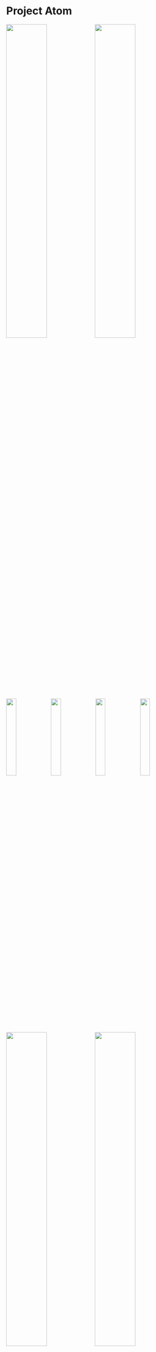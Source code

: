 # Project Atom

<img src="https://user-images.githubusercontent.com/62747193/93709337-1322dd80-fb57-11ea-99a1-b5e81f89c2e8.jpg" width="46.5%"></img> 
<img src="https://user-images.githubusercontent.com/62747193/93709344-18802800-fb57-11ea-80d1-84bd56061e4d.jpg" width="46.5%"></img>
<img src="https://user-images.githubusercontent.com/62747193/93709355-233abd00-fb57-11ea-9be0-6d1a8a212132.jpg" width="23%"></img> 
<img src="https://user-images.githubusercontent.com/62747193/93709319-f7b7d280-fb56-11ea-8d10-7fbb4900e725.jpg" width="23%"></img> 
<img src="https://user-images.githubusercontent.com/62747193/93709324-01413a80-fb57-11ea-9f60-c1883c9bdb90.jpg" width="23%"></img> 
<img src="https://user-images.githubusercontent.com/62747193/93709340-16b66480-fb57-11ea-8936-f160ca4d0229.jpg" width="23%"></img>
<img src="https://user-images.githubusercontent.com/62747193/93709326-03a39480-fb57-11ea-99cf-9b4b4a8fae32.jpg" width="46.5%"></img> 
<img src="https://user-images.githubusercontent.com/62747193/93709346-1ae28200-fb57-11ea-8b75-2cc6c50ac2e2.jpg" width="46.5%"></img>
<img src="https://user-images.githubusercontent.com/62747193/93709352-1fa73600-fb57-11ea-9214-fff7d5b7cff0.jpg" width="23%"></img> 
<img src="https://user-images.githubusercontent.com/62747193/93709359-29c93480-fb57-11ea-946b-0add8e22f6e9.jpg" width="23%"></img> 
<img src="https://user-images.githubusercontent.com/62747193/93709364-3188d900-fb57-11ea-90b1-3bcb092eba48.jpg" width="23%"></img> 
<img src="https://user-images.githubusercontent.com/62747193/93709394-50876b00-fb57-11ea-8491-545bfbde02bf.jpg" width="23%"></img>
<img src="https://user-images.githubusercontent.com/62747193/93709416-6a28b280-fb57-11ea-88bc-5fe18798a2b4.jpg" width="46.5%"></img>
<img src="https://user-images.githubusercontent.com/62747193/93709375-3baad780-fb57-11ea-9516-8390cc8a3f47.jpg" width="46.5%"></img>
<img src="https://user-images.githubusercontent.com/62747193/93709435-7ad92880-fb57-11ea-8d83-470aa6130991.jpg" width="46.5%"></img> 
<img src="https://user-images.githubusercontent.com/62747193/93709440-80cf0980-fb57-11ea-9457-24db4d328d3b.jpg" width="46.5%"></img>
<img src="https://user-images.githubusercontent.com/62747193/93709358-2766da80-fb57-11ea-935e-181246e5e04e.jpg" width="46.5%"></img> 
<img src="https://user-images.githubusercontent.com/62747193/93709360-2b92f800-fb57-11ea-8eed-d87ed7696d4e.jpg" width="46.5%"></img> 
<img src="https://user-images.githubusercontent.com/62747193/93709366-3483c980-fb57-11ea-8b61-3aaa1e0d126d.jpg" width="46.5%"></img>
<img src="https://user-images.githubusercontent.com/62747193/93709430-73b21a80-fb57-11ea-82ae-a59e6a97503a.jpg" width="46.5%"></img>
<img src="https://user-images.githubusercontent.com/62747193/93709419-6d23a300-fb57-11ea-94bf-ad8e1823700d.jpg" width="46.5%"></img>
<img src="https://user-images.githubusercontent.com/62747193/93709392-4ebda780-fb57-11ea-9d1d-79ca29ade579.jpg" width="46.5%"></img>
<img src="https://user-images.githubusercontent.com/62747193/93709327-0605ee80-fb57-11ea-96eb-673c1439bc6b.jpg" width="23%"></img> 
<img src="https://user-images.githubusercontent.com/62747193/93709432-76147480-fb57-11ea-906b-29fc7aa33eac.jpg" width="23%"></img> 
<img src="https://user-images.githubusercontent.com/62747193/93709397-554c1f00-fb57-11ea-8bce-97213096b46a.jpg" width="23%"></img> 
<img src="https://user-images.githubusercontent.com/62747193/93709401-57ae7900-fb57-11ea-88da-05069fcd1f9d.jpg" width="23%"></img> 
<img src="https://user-images.githubusercontent.com/62747193/93709442-8298cd00-fb57-11ea-905d-2d33cf29c508.jpg" width="23%"></img> 
<img src="https://user-images.githubusercontent.com/62747193/93709437-7dd41900-fb57-11ea-8914-77733283c40f.jpg" width="23%"></img> 
<img src="https://user-images.githubusercontent.com/62747193/93709426-71e85700-fb57-11ea-861e-33f89cc27de1.jpg" width="23%"></img> 
<img src="https://user-images.githubusercontent.com/62747193/93709404-5a10d300-fb57-11ea-8294-33a9d9b4bd60.jpg" width="23%"></img>
<img src="https://user-images.githubusercontent.com/62747193/93709357-259d1700-fb57-11ea-94da-032c4d9e7993.jpg" width="46.5%"></img> 
<img src="https://user-images.githubusercontent.com/62747193/93709377-3f3e5e80-fb57-11ea-840f-b4a76f8c443e.jpg" width="46.5%"></img> 
<img src="https://user-images.githubusercontent.com/62747193/93709380-41082200-fb57-11ea-89cb-365d4b36d0ac.jpg" width="46.5%"></img> 
<img src="https://user-images.githubusercontent.com/62747193/93709382-436a7c00-fb57-11ea-9a90-b86248576c2b.jpg" width="46.5%"></img> 
<img src="https://user-images.githubusercontent.com/62747193/93709384-45ccd600-fb57-11ea-9502-d5db9c571fc8.jpg" width="46.5%"></img> 
<img src="https://user-images.githubusercontent.com/62747193/93709385-47969980-fb57-11ea-8612-0b3c8274e140.jpg" width="46.5%"></img> 
<img src="https://user-images.githubusercontent.com/62747193/93709386-48c7c680-fb57-11ea-82a9-ead54a513131.jpg" width="46.5%"></img> 
<img src="https://user-images.githubusercontent.com/62747193/93709389-4bc2b700-fb57-11ea-8335-39d784646d0b.jpg" width="46.5%"></img> 
<img src="https://user-images.githubusercontent.com/62747193/93709395-52e9c500-fb57-11ea-8a75-9ef4943285ce.jpg" width="46.5%"></img> 
<img src="https://user-images.githubusercontent.com/62747193/93709414-672dc200-fb57-11ea-91ab-a93bc6abc893.jpg" width="46.5%"></img> 
<img src="https://user-images.githubusercontent.com/62747193/93709423-6f85fd00-fb57-11ea-81bb-204198318e58.jpg" width="46.5%"></img> 
<img src="https://user-images.githubusercontent.com/62747193/93709433-790f6500-fb57-11ea-9ecf-7615f8c3b6b4.jpg" width="46.5%"></img> 
<img src="https://user-images.githubusercontent.com/62747193/93709348-1c13af00-fb57-11ea-9e8e-d104ddbce6a4.jpg" width="46.5%"></img> 
<img src="https://user-images.githubusercontent.com/62747193/93709332-0dc59300-fb57-11ea-8625-5d14fe41080a.jpg" width="46.5%"></img> 
<img src="https://user-images.githubusercontent.com/62747193/93709406-5c732d00-fb57-11ea-9ba9-0b351887e06b.jpg" width="46.5%"></img> 
<img src="https://user-images.githubusercontent.com/62747193/93709410-62690e00-fb57-11ea-81a2-fd19823dc6a0.jpg" width="46.5%"></img> 
